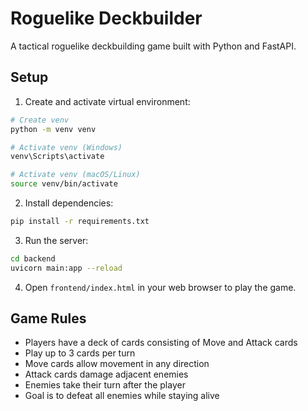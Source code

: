 # Roguelike Deckbuilder

A tactical roguelike deckbuilding game built with Python and FastAPI.

## Setup

1. Create and activate virtual environment:
```bash
# Create venv
python -m venv venv

# Activate venv (Windows)
venv\Scripts\activate

# Activate venv (macOS/Linux)
source venv/bin/activate
```

2. Install dependencies:
```bash
pip install -r requirements.txt
```

3. Run the server:
```bash
cd backend
uvicorn main:app --reload
```

4. Open `frontend/index.html` in your web browser to play the game.

## Game Rules

- Players have a deck of cards consisting of Move and Attack cards
- Play up to 3 cards per turn
- Move cards allow movement in any direction
- Attack cards damage adjacent enemies
- Enemies take their turn after the player
- Goal is to defeat all enemies while staying alive